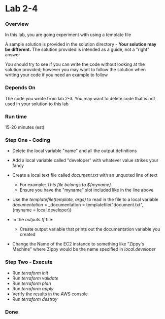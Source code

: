 # Lab 2-4

### Overview
In this lab, you are going experiment with using a template file

A sample solution is provided in the solution directory - __Your solution may be different.__  The solution provided is intended as a guide, not a "right" answer

You should try to see if you can write the code without looking at the solution provided; however you may want to follow the solution when writing your code if you need an example to follow


### Depends On
The code you wrote from lab 2-3.  You may want to delete code that is not used in your solution to this lab

### Run time
15-20 minutes (est)

### Step One - Coding

* Delete the local variable "name" and all the output definitions
* Add a local variable called "developer" with whatever value strikes your fancy 
* Create a local text file called _document.txt_ with an unquoted line of text
    - For example: _This file belongs to ${myname}_
    - Ensure you have the "myname" slot included like in the line above
* Use the _templatefile(template, args)_ to read in the file to a local variable _documentation_
    = _documentation = templatefile("document.txt", {myname = local.developer})
* In the _outputs.tf_ file:
    - Create output variable that prints out the documentation variable you created

* Change the Name of the EC2 instance to something like "Zippy's Machine" where Zippy would be the name specified in _local.developer_

### Step Two - Execute 

* Run _terraform init_
* Run _terraform validate_
* Run _terraform plan_
* Run _terraform apply_
* Verify the results in the AWS console
* Run _terraform destroy_


### Done



